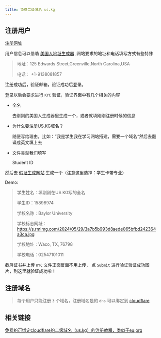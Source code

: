 ```yaml
---
title: 免费二级域名 us.kg
---
```


## 注册用户

[注册网址](https://register.us.kg)

用户信息可以借助 [美国人地址生成器](https://ratenn.com/) ,网站要求的地址和电话填写方式有些特殊

> 地址：125 Edwards Street,Greenville,North Carolina,USA
> 
> 电话： +1-9138081857

注册成功后，验证邮箱，验证成功后登录。

登录以后会要求进行 `KYC` 验证，验证界面中有几个相关的内容

* 全名

    去刚刚的美国人生成器里生成一个，或者就填刚刚注册时候的信息

* 为什么要注册US.KG域名？

    随便写给理由，比如：”我是学生我在学习网站搭建，需要一个域名“然后去翻译成英文填上去

* 文件类型我们填写
  
    Student ID
  
然后去 [假证生成网站](https://edu.chatgpt.org.uk) 生成一个（注意这里选择：学生卡带专业）

Demo:
> 学生姓名：填刚刚在US.KG写的全名
> 
> 学生ID：15898974
> 
> 学校名称：Baylor University
> 
> 学校标志网址：https://s.rmimg.com/2024/05/29/3a7b5b993d8aede065bfbd242364a3ca.jpg
> 
> 学校地址：Waco, TX, 76798
> 
> 学校电话：02547101011

截屏证书并上传 `KYC` 文件正面反面不用上传， 点 `Submit` 进行验证验证成功图片，到这里就验证成功啦！

## 注册域名

> 每个用户只能注册 `3` 个域名，注册域名是的 `dns` 可以绑定到 [cloudflare](https://www.cloudflare.com/)

## 相关链接

[免费的可绑定cloudflare的二级域名（us.kg）的注册教程，类似于eu,org](https://linux.do/t/topic/100583)
